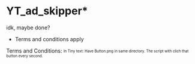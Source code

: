 # YT_ad_skipper*

idk, maybe done?


* Terms and conditions apply

Terms and Conditions:
<sub><sup>In Tiny text: </sup></sub>
<sub><sup>Have Button.png in same directory. </sup></sub>
<sub><sup>The script with clich that button every second.</sup></sub>

